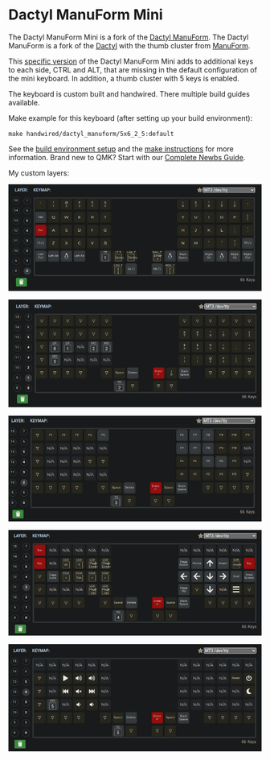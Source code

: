 # Dactyl ManuForm Mini

The Dactyl ManuForm Mini is a fork of the [Dactyl ManuForm](https://github.com/tshort/dactyl-keyboard). The Dactyl ManuForm is a fork of the [Dactyl](https://github.com/adereth/dactyl-keyboard) with the thumb cluster from [ManuForm](https://github.com/jeffgran/ManuForm).

This [specific version](https://github.com/jceb/dactyl-manuform-mini-keyboard) of the Dactyl ManuForm Mini adds to additional keys to each side, CTRL and ALT, that are missing in the default configuration of the mini keyboard. In addition, a thumb cluster with 5 keys is enabled.

The keyboard is custom built and handwired. There multiple build guides available.

Make example for this keyboard (after setting up your build environment):

    make handwired/dactyl_manuform/5x6_2_5:default

See the [build environment setup](https://docs.qmk.fm/#/getting_started_build_tools) and the [make instructions](https://docs.qmk.fm/#/getting_started_make_guide) for more information. Brand new to QMK? Start with our [Complete Newbs Guide](https://docs.qmk.fm/#/newbs).

My custom layers:

![image](./layers/screenshot_2025-04-29_21-43-20.png)

![image](./layers/screenshot_2025-04-29_21-44-25.png)

![image](./layers/screenshot_2025-04-29_21-44-41.png)

![image](./layers/screenshot_2025-04-29_21-44-54.png)

![image](./layers/screenshot_2025-04-29_21-45-07.png)
